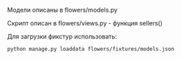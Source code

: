 Модели описаны в flowers/models.py

Скрипт описан в flowers/views.py - функция sellers()


Для загрузки фикстур использовать:
``` bash
python manage.py loaddata flowers/fixtures/models.json
```
